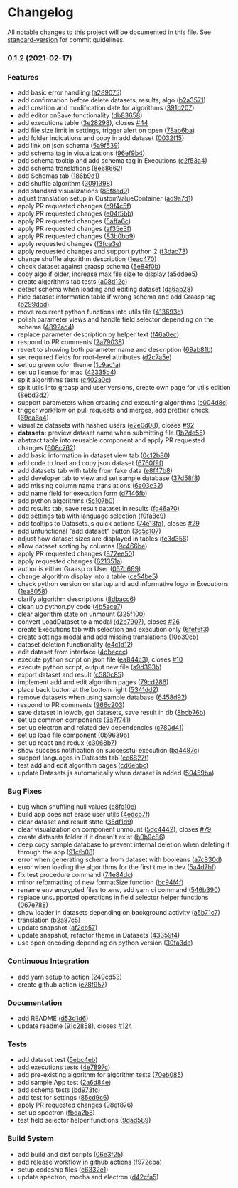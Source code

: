 # Changelog

All notable changes to this project will be documented in this file. See [standard-version](https://github.com/conventional-changelog/standard-version) for commit guidelines.

### 0.1.2 (2021-02-17)

### Features

- add basic error handling ([a289075](https://github.com/graasp/graasp-insights/commit/a289075d09857a71850e71c13d65e4ffa5b6906e))
- add confirmation before delete datasets, results, algo ([b2a3571](https://github.com/graasp/graasp-insights/commit/b2a35711f35a643c7842536f9c262364fe51c927))
- add creation and modification date for algorithms ([391b207](https://github.com/graasp/graasp-insights/commit/391b207a9142452e823457d841deac0f787b7a7a))
- add editor onSave functionality ([db83658](https://github.com/graasp/graasp-insights/commit/db836583db36c8806676e494c19ec8075bad20d4))
- add executions table ([3e28298](https://github.com/graasp/graasp-insights/commit/3e28298d82a2e9532bbabf33ccc5bb15e8edeb46)), closes [#44](https://github.com/graasp/graasp-insights/issues/44)
- add file size limit in settings, trigger alert on open ([78ab6ba](https://github.com/graasp/graasp-insights/commit/78ab6bad47d1562f059168ad59948dbb4b08c3ea))
- add folder indications and copy in add dataset ([0032f15](https://github.com/graasp/graasp-insights/commit/0032f150876643f04b16d353fa6d6bb377feaee4))
- add link on json schema ([5a9f539](https://github.com/graasp/graasp-insights/commit/5a9f539bb2dda5b4206eec01b60901b8e8ccb10d))
- add schema tag in visualizations ([96ef9b4](https://github.com/graasp/graasp-insights/commit/96ef9b42133ccb279104e231c63fb42849d5418d))
- add schema tooltip and add schema tag in Executions ([c2f53a4](https://github.com/graasp/graasp-insights/commit/c2f53a40b90b7de425fda2fbb1a7e3ea3f8f191b))
- add schema translations ([8e68662](https://github.com/graasp/graasp-insights/commit/8e68662f401377c3e110280052fab3bae7400587))
- add Schemas tab ([186b9d1](https://github.com/graasp/graasp-insights/commit/186b9d1016df07c542648d12732eccded5484aa0))
- add shuffle algorithm ([3091398](https://github.com/graasp/graasp-insights/commit/30913986160fc6c9173f847e80eefcc88645d643))
- add standard visualizations ([88f8ed9](https://github.com/graasp/graasp-insights/commit/88f8ed9eb75b4693482d0b1c86be6aadc5f4a72d))
- adjust translation setup in CustomValueContainer ([ad9a7d1](https://github.com/graasp/graasp-insights/commit/ad9a7d158aa1d0f00ed5a4ac7938698c6808a76c))
- apply PR requested changes ([c9f4c5f](https://github.com/graasp/graasp-insights/commit/c9f4c5fdf21ffc95ac839780e349b3bc30fdcba4))
- apply PR requested changes ([e04f5bb](https://github.com/graasp/graasp-insights/commit/e04f5bbeaeea4eb59e413086393590a187faab7c))
- apply PR requested changes ([5affa6c](https://github.com/graasp/graasp-insights/commit/5affa6ca99125d0608b2e48abdc32a132bb71dee))
- apply PR requested changes ([af35e3f](https://github.com/graasp/graasp-insights/commit/af35e3fb7e3cb1da783699016d4887604048952d))
- apply PR requested changes ([83b0bb9](https://github.com/graasp/graasp-insights/commit/83b0bb96fc918a7aac9585966a8d12451dc4c5cb))
- apply requested changes ([f3fce3e](https://github.com/graasp/graasp-insights/commit/f3fce3ebd5625e758425e2f59b889a773f089d3e))
- apply requested changes and support python 2 ([f3dac73](https://github.com/graasp/graasp-insights/commit/f3dac73ee01a965d981bd9a8275b3635b2d11083))
- change shuffle algorithm description ([1eac470](https://github.com/graasp/graasp-insights/commit/1eac4706496d135ad9f20ebeafe64a8e9a4180cf))
- check dataset against graasp schema ([5e84f0b](https://github.com/graasp/graasp-insights/commit/5e84f0b614dc2c07b8c0b78b7d363596c1ba7a7c))
- copy algo if older, increase max file size to display ([a5ddee5](https://github.com/graasp/graasp-insights/commit/a5ddee56db41b56e3596e4eb8a5c0fa43537d3b4))
- create algorithms tab tests ([a08d12c](https://github.com/graasp/graasp-insights/commit/a08d12c84cd5c976362ba696ecbd75bb03f11e6d))
- detect schema when loading and editing dataset ([da6ab28](https://github.com/graasp/graasp-insights/commit/da6ab284b8ab80dca2a09693e7d77d79f953ec41))
- hide dataset information table if wrong schema and add Graasp tag ([b299dbd](https://github.com/graasp/graasp-insights/commit/b299dbd8cf26e97c00b78a3c2cab7deefae18404))
- move recurrent python functions into utils file ([413693d](https://github.com/graasp/graasp-insights/commit/413693db3a8f56289ebb96b110c5c3e2e138c27f))
- polish parameter views and handle field selector depending on the schema ([4892ad4](https://github.com/graasp/graasp-insights/commit/4892ad48e81b47dc6f4d653acbad5409a0e2ead0))
- replace parameter description by helper text ([f46a0ec](https://github.com/graasp/graasp-insights/commit/f46a0ec34798142d1229a4bf6db2c6f21b2270db))
- respond to PR comments ([2a79038](https://github.com/graasp/graasp-insights/commit/2a790389cf06e0826f03eb4fc2408e48b967adb3))
- revert to showing both parameter name and description ([69ab81b](https://github.com/graasp/graasp-insights/commit/69ab81b080d82aa57eb2a7d81e8d33cae0f0d782))
- set required fields for root-level attributes ([d2c7a5e](https://github.com/graasp/graasp-insights/commit/d2c7a5ed3ed9bfb972381b07f0e50b5b9c35780a))
- set up green color theme ([1c9ac1a](https://github.com/graasp/graasp-insights/commit/1c9ac1aa36e6d98f4ec712a7575649371920aa6d))
- set up license for mac ([42335b4](https://github.com/graasp/graasp-insights/commit/42335b417869f43f88eb5538fad70a3eaffb8f0f))
- split algorithms tests ([c402a0c](https://github.com/graasp/graasp-insights/commit/c402a0c1d60705ff334bc14efcb4cf567b86c6c7))
- split utils into graasp and user versions, create own page for utils edition ([8ebd3d2](https://github.com/graasp/graasp-insights/commit/8ebd3d2502efa869625338a63be96edbbb702f69))
- support parameters when creating and executing algorithms ([e004d8c](https://github.com/graasp/graasp-insights/commit/e004d8c55f5a2421cefe68ab1349e31685ed6644))
- trigger workflow on pull requests and merges, add prettier check ([69ea6a4](https://github.com/graasp/graasp-insights/commit/69ea6a4463b2d10c03d58f88815afe6e810d2380))
- visualize datasets with hashed users ([e2e0d08](https://github.com/graasp/graasp-insights/commit/e2e0d08c2aa2e460519c5a7a13484e7ed30983fc)), closes [#92](https://github.com/graasp/graasp-insights/issues/92)
- **datasets:** preview dataset name when submitting file ([1b2de55](https://github.com/graasp/graasp-insights/commit/1b2de55695ff7515d0819aa92c6edbb7347efe9a))
- abstract table into reusable component and apply PR requested changes ([608c762](https://github.com/graasp/graasp-insights/commit/608c7628c2d7e9e7631d7a017600e5c6744c9307))
- add basic information in dataset view tab ([0c12b80](https://github.com/graasp/graasp-insights/commit/0c12b808f161b35a678e56de5b78d7547e166cca))
- add code to load and copy json dataset ([6760f9f](https://github.com/graasp/graasp-insights/commit/6760f9f3f8ec69b066a17f54841f26b6da55235b))
- add datasets tab with table from fake data ([e8f47b8](https://github.com/graasp/graasp-insights/commit/e8f47b8f11a9a925dce386c754a6a02b7b3762a3))
- add developer tab to view and set sample database ([37d58f8](https://github.com/graasp/graasp-insights/commit/37d58f8ccb23df4c28156082b105979c0f4d45df))
- add missing column name translations ([6a03c32](https://github.com/graasp/graasp-insights/commit/6a03c32bfccdb2c4946a71d0817615430c7db3a6))
- add name field for execution form ([d7146fb](https://github.com/graasp/graasp-insights/commit/d7146fb041eb7868da4e9182e07d3cd29ba18fae))
- add python algorithms ([5c107b0](https://github.com/graasp/graasp-insights/commit/5c107b05cc349f16e329809420b2d688ef6c5d05))
- add results tab, save result dataset in results ([fc46a70](https://github.com/graasp/graasp-insights/commit/fc46a707fef571e28405c102a30fefe7d15680d2))
- add settings tab with language selection ([f0fa8c9](https://github.com/graasp/graasp-insights/commit/f0fa8c99d4e59a8e411e3b825392880747d6ab29))
- add tooltips to Datasets.js quick actions ([74e13fa](https://github.com/graasp/graasp-insights/commit/74e13fa04c26992e928efc67bdbc981ae0de9caa)), closes [#29](https://github.com/graasp/graasp-insights/issues/29)
- add unfunctional "add dataset" button ([3d5c107](https://github.com/graasp/graasp-insights/commit/3d5c10740a9c676025ad269e796b9028d5eca45a))
- adjust how dataset sizes are displayed in tables ([fc3d356](https://github.com/graasp/graasp-insights/commit/fc3d35600b0d786dd64281a17454700b017b437c))
- allow dataset sorting by columns ([9c466be](https://github.com/graasp/graasp-insights/commit/9c466bece1c2521f4785c9cf541387d2dfaa59ab))
- apply PR requested changes ([872ee50](https://github.com/graasp/graasp-insights/commit/872ee5048cd32de07ec71aee6a6e8d93a46e129c))
- apply requested changes ([621351a](https://github.com/graasp/graasp-insights/commit/621351ae32ad922ad09cff0db65fd0287447da4b))
- author is either Graasp or User ([057d669](https://github.com/graasp/graasp-insights/commit/057d6692a6e81dcc37d60fe083ed3a8c393181d7))
- change algorithm display into a table ([ce54be5](https://github.com/graasp/graasp-insights/commit/ce54be5cb535a017cae8968126ccffb3944f8148))
- check python version on startup and add informative logo in Executions ([1ea8058](https://github.com/graasp/graasp-insights/commit/1ea8058195d261a4ce9b77b74b21413ad83ddadd))
- clarify algorithm descriptions ([8dbacc6](https://github.com/graasp/graasp-insights/commit/8dbacc6c47ed5755393102f4c7b40400def78b23))
- clean up python.py code ([4b5ace7](https://github.com/graasp/graasp-insights/commit/4b5ace709e3967500addb12bab7f84932a6b3299))
- clear algorithm state on unmount ([325f100](https://github.com/graasp/graasp-insights/commit/325f100aa6a3187432fc20df227df2a1b4ed45a8))
- convert LoadDataset to a modal ([d2b7907](https://github.com/graasp/graasp-insights/commit/d2b79070573dd82df7df53838a9a4073a61920a1)), closes [#26](https://github.com/graasp/graasp-insights/issues/26)
- create Executions tab with selection and execution only ([6fef6f3](https://github.com/graasp/graasp-insights/commit/6fef6f303e8b4ed357bde8eb39dda26b4726d4ba))
- create settings modal and add missing translations ([10b39cb](https://github.com/graasp/graasp-insights/commit/10b39cbb131000def8f2f3fecfc20162c60828cc))
- dataset deletion functionality ([e4c1d12](https://github.com/graasp/graasp-insights/commit/e4c1d1294ac8553beab1d5a1518967489a9fe831))
- edit dataset from interface ([4dbeccc](https://github.com/graasp/graasp-insights/commit/4dbecccd664d9b64adb0052050d014d6debf89db))
- execute python script on json file ([ea844c3](https://github.com/graasp/graasp-insights/commit/ea844c32dbf5b55abf8c86dd793a91ce34122585)), closes [#10](https://github.com/graasp/graasp-insights/issues/10)
- execute python script, output new file ([a9d393b](https://github.com/graasp/graasp-insights/commit/a9d393bd21b8cb116f1620b7b5ca80a007312822))
- export dataset and result ([c580c85](https://github.com/graasp/graasp-insights/commit/c580c85a581b968da830374a42d25e103b0852ef))
- implement add and edit algorithm pages ([79cd286](https://github.com/graasp/graasp-insights/commit/79cd286110287dc5bca560c3268658bf519922f5))
- place back button at the bottom right ([5341dd2](https://github.com/graasp/graasp-insights/commit/5341dd20eb4a396ddefcf4ad04663aab98e87c90))
- remove datasets when using sample database ([6458d92](https://github.com/graasp/graasp-insights/commit/6458d92fdad1e80c65eeaa67455431f989ed5345))
- respond to PR comments ([966c203](https://github.com/graasp/graasp-insights/commit/966c2034165e2957f93b468f65eeacc64cd0f1c3))
- save dataset in lowdb, get datasets, save result in db ([8bcb76b](https://github.com/graasp/graasp-insights/commit/8bcb76b6ccc8b2c079de5e2980bcadc46bfd84b7))
- set up common components ([3a7f741](https://github.com/graasp/graasp-insights/commit/3a7f741db6887910b15a206143d56999e1faed5d))
- set up electron and related dev dependencies ([c780d41](https://github.com/graasp/graasp-insights/commit/c780d418faecba64e4f1dca9fef35ebf7254d593))
- set up load file component ([0b9639b](https://github.com/graasp/graasp-insights/commit/0b9639b62d3b1035785afb2b003d7ece769a93a1))
- set up react and redux ([c3068b7](https://github.com/graasp/graasp-insights/commit/c3068b7572ca2a591816ba28a99c07a0a37d2d6f))
- show success notification on successful execution ([ba4487c](https://github.com/graasp/graasp-insights/commit/ba4487ce6b6677e36cec393d22be6d00b0c4c140))
- support languages in Datasets tab ([ce6827f](https://github.com/graasp/graasp-insights/commit/ce6827fd0617833faa6a947c1fc5c792632724c4))
- test add and edit algorithm pages ([cd6ebbc](https://github.com/graasp/graasp-insights/commit/cd6ebbc4a8032be66f1a72f5784c0f6fc415624b))
- update Datasets.js automatically when dataset is added ([50459ba](https://github.com/graasp/graasp-insights/commit/50459ba94ba160942f56c3cf8231ec71d82b4477))

### Bug Fixes

- bug when shuffling null values ([e8fc10c](https://github.com/graasp/graasp-insights/commit/e8fc10c0d790acb7560a5b9a523752f63a092d60))
- build app does not erase user utils ([4edcb7f](https://github.com/graasp/graasp-insights/commit/4edcb7fe5e4bad98325195f4a1e17ce76fc58fdd))
- clear dataset and result state ([35df1d9](https://github.com/graasp/graasp-insights/commit/35df1d9b35673d0fe79bd426cd4646be9c5569af))
- clear visualization on component unmount ([5dc4442](https://github.com/graasp/graasp-insights/commit/5dc4442a3df812faee111ca97408ecd768266d2a)), closes [#79](https://github.com/graasp/graasp-insights/issues/79)
- create datasets folder if it doesn't exist ([b0b9c86](https://github.com/graasp/graasp-insights/commit/b0b9c86111941d83df81b9acb6403948320b4c07))
- deep copy sample database to prevent internal deletion when deleting it through the app ([91cfb08](https://github.com/graasp/graasp-insights/commit/91cfb08df56866e132af9b6319ed657c85c5a4c0))
- error when generating schema from dataset with booleans ([a7c830d](https://github.com/graasp/graasp-insights/commit/a7c830d20414f2e6af34c3ae482b854c3aaca68e))
- error when loading the algorithms for the first time in dev ([5a4d7bf](https://github.com/graasp/graasp-insights/commit/5a4d7bf080afdcfe996861f8c789f24a43a6f9e3))
- fix test procedure command ([74e84dc](https://github.com/graasp/graasp-insights/commit/74e84dc2f1e77164ba3fc0c59f670bdd6f77d1ef))
- minor reformatting of new formatSize function ([bc94f4f](https://github.com/graasp/graasp-insights/commit/bc94f4f980d90da8f04b4fccd719061e1008b5e9))
- rename env encrypted files to .env, add yarn ci command ([546b390](https://github.com/graasp/graasp-insights/commit/546b3907f1e00453598f4fa8fe5c7a965dd18729))
- replace unsupported operations in field selector helper functions ([067e788](https://github.com/graasp/graasp-insights/commit/067e7887947accc9f6df288a29ffa799d47dd7a8))
- show loader in datasets depending on background activity ([a5b71c7](https://github.com/graasp/graasp-insights/commit/a5b71c7bf9a5b1d80709b617e595a8dcfed58164))
- translation ([b2a87c5](https://github.com/graasp/graasp-insights/commit/b2a87c5997bdae07b2e98ca846fcb939f202f40a))
- update snapshot ([af2cb57](https://github.com/graasp/graasp-insights/commit/af2cb57d3344bda62f910ca8e1cdaaaa5e09e579))
- update snapshot, refactor theme in Datasets ([43359f4](https://github.com/graasp/graasp-insights/commit/43359f431c84f2b061d5ea1197fa02fa539c5c50))
- use open encoding depending on python version ([30fa3de](https://github.com/graasp/graasp-insights/commit/30fa3deddb1419a135bb561ad990d5dc1cd77ea2))

### Continuous Integration

- add yarn setup to action ([249cd53](https://github.com/graasp/graasp-insights/commit/249cd531f97c84c6eb194d51f0ce63d8204bc364))
- create github action ([e78f957](https://github.com/graasp/graasp-insights/commit/e78f95777d9d5c04d926b790a1a7423c9d783ab3))

### Documentation

- add README ([d53d1d6](https://github.com/graasp/graasp-insights/commit/d53d1d66827b8fb000113f821fc6ab466b367d77))
- update readme ([91c2858](https://github.com/graasp/graasp-insights/commit/91c28588e8c496a12b5487e5fa880f363551df16)), closes [#124](https://github.com/graasp/graasp-insights/issues/124)

### Tests

- add dataset test ([5ebc4eb](https://github.com/graasp/graasp-insights/commit/5ebc4ebb91c987b6cbdd20c1bb5837a79e53be8c))
- add executions tests ([4e7897c](https://github.com/graasp/graasp-insights/commit/4e7897ca5b365a6ad5807ccfd322f72ff4343605))
- add pre-existing algorithm for algorithm tests ([70eb085](https://github.com/graasp/graasp-insights/commit/70eb0852667b9ff69a824d0a3627250a2a4767f4))
- add sample App test ([2a6d84e](https://github.com/graasp/graasp-insights/commit/2a6d84e23c07e93e3903ecfc89ea09a0a508ee3b))
- add schema tests ([bd973fc](https://github.com/graasp/graasp-insights/commit/bd973fc91a1775fb368b5b201e41aea707e5482a))
- add test for settings ([85cd9c6](https://github.com/graasp/graasp-insights/commit/85cd9c6a57553d4f073e9209d01baf1af66c238f))
- apply PR requested changes ([98ef876](https://github.com/graasp/graasp-insights/commit/98ef87678371cb1465cb5a5378fa6be2971479ff))
- set up spectron ([fbda2b8](https://github.com/graasp/graasp-insights/commit/fbda2b8a0b1b30ef1d07053a5c3c576aefdedae8))
- test field selector helper functions ([9dad589](https://github.com/graasp/graasp-insights/commit/9dad589abcc5ecdde8392b8f10421cf3b57a1883))

### Build System

- add build and dist scripts ([06e3f25](https://github.com/graasp/graasp-insights/commit/06e3f25033b5ebe862b6a942339330026e5a959f))
- add release workflow in github actions ([f972eba](https://github.com/graasp/graasp-insights/commit/f972eba6654d765dbebe7efaf414173ee231a31e))
- setup codeship files ([c6332e1](https://github.com/graasp/graasp-insights/commit/c6332e1641ef4a6803466ca59a9624b3010963d8))
- update spectron, mocha and electron ([d42cfa5](https://github.com/graasp/graasp-insights/commit/d42cfa59e69943876e5a84069868e0c0705c192a))
